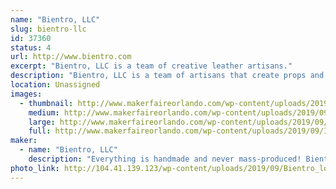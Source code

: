 ```yaml
---
name: "Bientro, LLC"
slug: bientro-llc
id: 37360
status: 4
url: http://www.bientro.com
excerpt: "Bientro, LLC is a team of creative leather artisans."
description: "Bientro, LLC is a team of artisans that create props and accessories from leather, high-grade gemstones and crystals, and bright aluminum for chainmaille jewelry."
location: Unassigned
images:
  - thumbnail: http://www.makerfaireorlando.com/wp-content/uploads/2019/09/InstagramCapture_6b6a26b8-bb25-4dfa-864a-19eeb34d2236.jpg
    medium: http://www.makerfaireorlando.com/wp-content/uploads/2019/09/InstagramCapture_6b6a26b8-bb25-4dfa-864a-19eeb34d2236.jpg
    large: http://www.makerfaireorlando.com/wp-content/uploads/2019/09/InstagramCapture_6b6a26b8-bb25-4dfa-864a-19eeb34d2236.jpg
    full: http://www.makerfaireorlando.com/wp-content/uploads/2019/09/InstagramCapture_6b6a26b8-bb25-4dfa-864a-19eeb34d2236.jpg
maker:
  - name: "Bientro, LLC"
    description: "Everything is handmade and never mass-produced! Bientro, LLC are local leather artists at various shops in Central Florida. We create handcrafted leather goods and original art. We love steampunk and cosplayers and will work with you to create custom leather goods. Everything we make is unique and takes time to craft. At Bientro Leather, we use real leather, high-grade gemstones and crystals, and bright aluminum for the chainmaille jewelry."
photo_link: http://104.41.139.123/wp-content/uploads/2019/09/Bientro_logo_FB500.jpg
---
```

